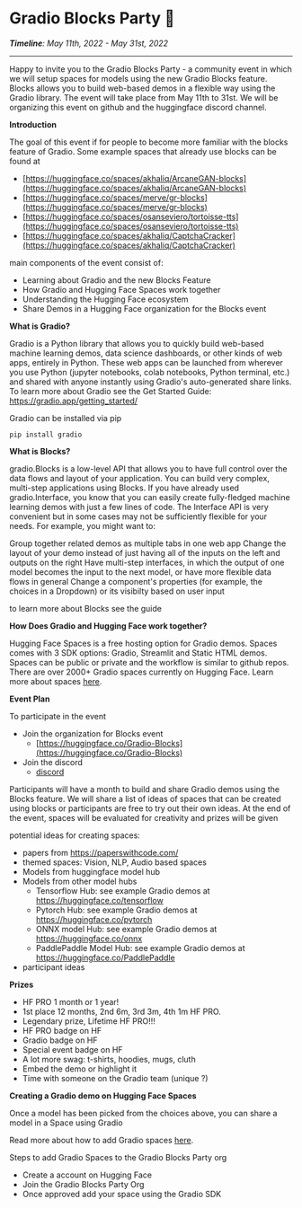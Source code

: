 # Gradio Blocks Party  🥳


_**Timeline**: May 11th, 2022 - May 31st, 2022_

---

Happy to invite you to the Gradio Blocks Party - a community event in which we will setup spaces for models using the new Gradio Blocks feature. Blocks allows you to build web-based demos in a flexible way using the Gradio library. The event will take place from May 11th to 31st. We will be organizing this event on github and the huggingface discord channel.

**Introduction**

The goal of this event if for people to become more familiar with the blocks feature of Gradio. Some example spaces that already use blocks can be found at 

- [https://huggingface.co/spaces/akhaliq/ArcaneGAN-blocks](https://huggingface.co/spaces/akhaliq/ArcaneGAN-blocks)
- [https://huggingface.co/spaces/merve/gr-blocks](https://huggingface.co/spaces/merve/gr-blocks)
- [https://huggingface.co/spaces/osanseviero/tortoisse-tts](https://huggingface.co/spaces/osanseviero/tortoisse-tts)
- [https://huggingface.co/spaces/akhaliq/CaptchaCracker](https://huggingface.co/spaces/akhaliq/CaptchaCracker)

main components of the event consist of:

- Learning about Gradio and the new Blocks Feature
- How Gradio and Hugging Face Spaces work together
- Understanding the Hugging Face ecosystem
- Share Demos in a Hugging Face organization for the Blocks event

**What is Gradio?**

Gradio is a Python library that allows you to quickly build web-based machine learning demos, data science dashboards, or other kinds of web apps, entirely in Python. These web apps can be launched from wherever you use Python (jupyter notebooks, colab notebooks, Python terminal, etc.) and shared with anyone instantly using Gradio's auto-generated share links. To learn more about Gradio see the Get Started Guide: https://gradio.app/getting_started/

Gradio can be installed via pip

```pip install gradio```


**What is Blocks?**

gradio.Blocks is a low-level API that allows you to have full control over the data flows and layout of your application. You can build very complex, multi-step applications using Blocks. If you have already used gradio.Interface, you know that you can easily create fully-fledged machine learning demos with just a few lines of code. The Interface API is very convenient but in some cases may not be sufficiently flexible for your needs. For example, you might want to:

Group together related demos as multiple tabs in one web app
Change the layout of your demo instead of just having all of the inputs on the left and outputs on the right
Have multi-step interfaces, in which the output of one model becomes the input to the next model, or have more flexible data flows in general
Change a component's properties (for example, the choices in a Dropdown) or its visibilty based on user input

to learn more about Blocks see the guide


**How Does Gradio and Hugging Face work together?**

Hugging Face Spaces is a free hosting option for Gradio demos. Spaces comes with 3 SDK options: Gradio, Streamlit and Static HTML demos. Spaces can be public or private and the workflow is similar to github repos. There are over 2000+ Gradio spaces currently on Hugging Face. Learn more about spaces [here](https://huggingface.co/docs/hub/spaces).

**Event Plan**

To participate in the event

- Join the organization for Blocks event
    - [https://huggingface.co/Gradio-Blocks](https://huggingface.co/Gradio-Blocks)
- Join the discord
    - [discord](https://discord.com/invite/feTf9x3ZSB)

Participants will have a month to build and share Gradio demos using the Blocks feature. We will share a list of ideas of spaces that can be created using blocks or participants are free to try out their own ideas. At the end of the event, spaces will be evaluated for creativity and prizes will be given 

potential ideas for creating spaces:


- papers from https://paperswithcode.com/
- themed spaces: Vision, NLP, Audio based spaces
- Models from huggingface model hub
- Models from other model hubs
    - Tensorflow Hub: see example Gradio demos at https://huggingface.co/tensorflow
    - Pytorch Hub: see example Gradio demos at https://huggingface.co/pytorch
    - ONNX model Hub: see example Gradio demos at https://huggingface.co/onnx
    - PaddlePaddle Model Hub: see example Gradio demos at https://huggingface.co/PaddlePaddle
- participant ideas


**Prizes**

- HF PRO 1 month or 1 year!
- 1st place 12 months, 2nd 6m, 3rd 3m, 4th 1m HF PRO.
- Legendary prize, Lifetime HF PRO!!!
- HF PRO badge on HF
- Gradio badge on HF
- Special event badge on HF
- A lot more swag: t-shirts, hoodies, mugs, cluth
- Embed the demo or highlight it
- Time with someone on the Gradio team (unique ?)


**Creating a Gradio demo on Hugging Face Spaces**

Once a model has been picked from the choices above, you can share a model in a Space using Gradio


 Read more about how to add Gradio spaces [here](https://huggingface.co/blog/gradio-spaces).
 
 
Steps to add Gradio Spaces to the Gradio Blocks Party org
- Create a account on Hugging Face
- Join the Gradio Blocks Party Org
- Once approved add your space using the Gradio SDK
